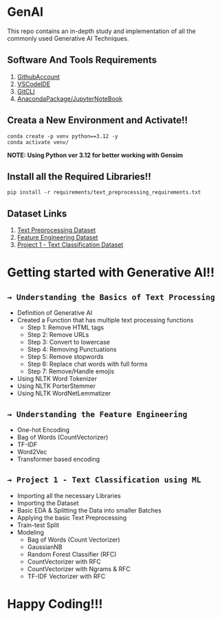# GenAI
This repo contains an in-depth study and implementation of all the commonly used Generative AI Techniques.

## Software And Tools Requirements

1. [GithubAccount](https://github.com)
2. [VSCodeIDE](https://code.visualstudio.com/)
3. [GitCLI](https://git-scm.com/downloads)
4. [AnacondaPackage/JupyterNoteBook](https://www.anaconda.com/products/distribution)

## Creata a New Environment and Activate!!

```
conda create -p venv python==3.12 -y
conda activate venv/
```
<b>NOTE: Using Python ver 3.12 for better working with Gensim</b>

## Install all the Required Libraries!!

```
pip install -r requirements/text_preprocessing_requirements.txt
```
## Dataset Links
1. [Text Preprocessing Dataset](https://www.kaggle.com/datasets/lakshmi25npathi/imdb-dataset-of-50k-movie-reviews)
2. [Feature Engineering Dataset](https://www.kaggle.com/datasets/khulasasndh/game-of-thrones-books)
3. [Project 1 - Text Classification Dataset](https://www.kaggle.com/datasets/lakshmi25npathi/imdb-dataset-of-50k-movie-reviews)

# Getting started with Generative AI!!

## `→ Understanding the Basics of Text Processing`
* Definition of Generative AI
* Created a Function that has multiple text processing functions
    - Step 1: Remove HTML tags
    - Step 2: Remove URLs
    - Step 3: Convert to lowercase
    - Step 4: Removing Punctuations
    - Step 5: Remove stopwords
    - Step 6: Replace chat words with full forms
    - Step 7: Remove/Handle emojis
* Using NLTK Word Tokenizer
* Using NLTK PorterStemmer
* Using NLTK WordNetLemmatizer 

## `→ Understanding the Feature Engineering`
* One-hot Encoding
* Bag of Words (CountVectorizer)
* TF-IDF
* Word2Vec
* Transformer based encoding

## `→ Project 1 - Text Classification using ML`
* Importing all the necessary Libraries
* Importing the Dataset
* Basic EDA & Splitting the Data into smaller Batches
* Applying the basic Text Preprocessing
* Train-test Split
* Modeling
    - Bag of Words (Count Vectorizer)
    - GaussianNB
    - Random Forest Classifier (RFC)
    - CountVectorizer with RFC
    - CountVectorizer with Ngrams & RFC
    - TF-IDF Vectorizer with RFC


# Happy Coding!!!